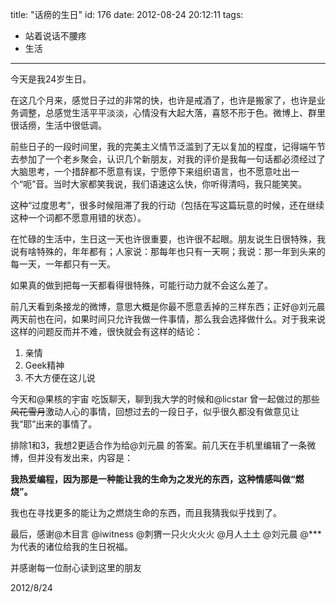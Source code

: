 title: "话痨的生日"
id: 176
date: 2012-08-24 20:12:11
tags: 
- 站着说话不腰疼
- 生活
---

今天是我24岁生日。

在这几个月来，感觉日子过的非常的快，也许是戒酒了，也许是搬家了，也许是业务调整，总感觉生活平平淡淡，心情没有大起大落，喜怒不形于色。微博上、群里很话痨，生活中很低调。

前些日子的一段时间里，我的完美主义情节泛滥到了无以复加的程度，记得端午节去参加了一个老乡聚会，认识几个新朋友，对我的评价是我每一句话都必须经过了大脑思考，一个措辞都不愿意有误，宁愿停下来组织语言，也不愿意吐出一个“呃”音。当时大家都笑我说，我们语速这么快，你听得清吗，我只能笑笑。

这种“过度思考”，很多时候阻滞了我的行动（包括在写这篇玩意的时候，还在继续这种一个词都不愿意用错的状态）。

在忙碌的生活中，生日这一天也许很重要，也许很不起眼。朋友说生日很特殊，我说有啥特殊的，年年都有；人家说：那每年也只有一天啊；我说：那一年到头来的每一天，一年都只有一天。

如果真的做到把每一天都看得很特殊，可能行动力就不会这么差了。

前几天看到条接龙的微博，意思大概是你最不愿意丢掉的三样东西；正好@刘元晨 两天前也在问，如果时间只允许我做一件事情，那么我会选择做什么。对于我来说这样的问题反而并不难，很快就会有这样的结论：

1.  亲情
2.  Geek精神
3.  不大方便在这儿说

今天和@果核的宇宙 吃饭聊天，聊到我大学的时候和@licstar 曾一起做过的那些<del datetime="2012-09-26T05:12:10+00:00">风花雪月</del>激动人心的事情，回想过去的一段日子，似乎很久都没有做意见让我“耶”出来的事情了。

排除1和3，我想2更适合作为给@刘元晨 的答案。前几天在手机里编辑了一条微博，但并没有发出来，内容是：

**我热爱编程，因为那是一种能让我的生命为之发光的东西，这种情感叫做“燃烧”。**

我也在寻找更多的能让为之燃烧生命的东西，而且我猜我似乎找到了。

最后，感谢@木目言 @iwitness @刺猬一只火火火火 @月人土土 @刘元晨 @*** 为代表的诸位给我的生日祝福。

并感谢每一位耐心读到这里的朋友

2012/8/24
